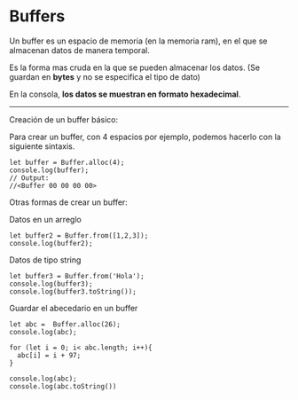 # Buffers

Un buffer es un espacio de memoria (en la memoria ram), en el que se almacenan datos de manera temporal.

Es la forma mas cruda en la que se pueden almacenar los datos. (Se guardan en **bytes** y no se especifica el tipo de dato)

En la consola, **los datos se muestran en formato hexadecimal**.

---

Creación de un buffer básico:

Para crear un buffer, con 4 espacios por ejemplo, podemos hacerlo con la siguiente sintaxis.

```
let buffer = Buffer.alloc(4);
console.log(buffer);
// Output:
//<Buffer 00 00 00 00>

```

Otras formas de crear un buffer:

Datos en un arreglo

```
let buffer2 = Buffer.from([1,2,3]);
console.log(buffer2);

```

Datos de tipo string

```
let buffer3 = Buffer.from('Hola');
console.log(buffer3);
console.log(buffer3.toString());

```

Guardar el abecedario en un buffer

```
let abc =  Buffer.alloc(26);
console.log(abc);

for (let i = 0; i< abc.length; i++){
  abc[i] = i + 97;
}

console.log(abc);
console.log(abc.toString())
```